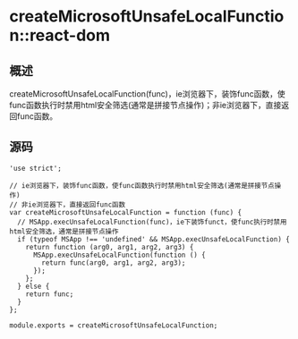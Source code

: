 # createMicrosoftUnsafeLocalFunction::react-dom

## 概述

createMicrosoftUnsafeLocalFunction(func)，ie浏览器下，装饰func函数，使func函数执行时禁用html安全筛选(通常是拼接节点操作)；非ie浏览器下，直接返回func函数。

## 源码

    'use strict';
    
    // ie浏览器下，装饰func函数，使func函数执行时禁用html安全筛选(通常是拼接节点操作)
    // 非ie浏览器下，直接返回func函数
    var createMicrosoftUnsafeLocalFunction = function (func) {
      // MSApp.execUnsafeLocalFunction(func)，ie下装饰funct，使func执行时禁用html安全筛选，通常是拼接节点操作
      if (typeof MSApp !== 'undefined' && MSApp.execUnsafeLocalFunction) {
        return function (arg0, arg1, arg2, arg3) {
          MSApp.execUnsafeLocalFunction(function () {
            return func(arg0, arg1, arg2, arg3);
          });
        };
      } else {
        return func;
      }
    };
    
    module.exports = createMicrosoftUnsafeLocalFunction;